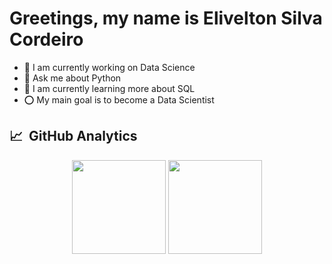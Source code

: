 <h1 align="left">Greetings, my name is Elivelton Silva Cordeiro</h1>

- 🔭 I am currently working on Data Science
- 💬 Ask me about Python
- 🌱 I am currently learning more about SQL
- ⭕ My main goal is to become a Data Scientist

## 📈 &nbsp;GitHub Analytics

<div align="center">
<img height="150em" src="https://github-readme-stats.vercel.app/api?username=EliveltonSilvaCordeiro&show_icons=true&theme=github_dark&include_all_commits=true&count_private=true">
<img height="150em" src="https://github-readme-stats.vercel.app/api/top-langs/?username=EliveltonSilvaCordeiro&layout=compact&langs_count=9&theme=github_dark">
</div>
